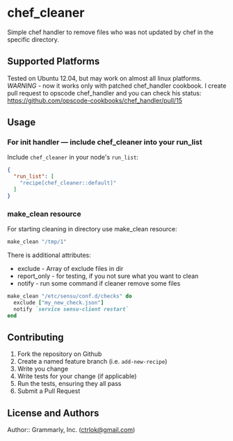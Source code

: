 # chef_cleaner 

Simple chef handler to remove files who was not updated by chef in the specific directory. 

## Supported Platforms

Tested on Ubuntu 12.04, but may work on almost all linux platforms.
*WARNING* - now it works only with patched chef_handler cookbook. I create pull request to opscode chef_handler and you can check his status: https://github.com/opscode-cookbooks/chef_handler/pull/15

## Usage

### For init handler — include chef_cleaner into your run_list

Include `chef_cleaner` in your node's `run_list`:

```json
{
  "run_list": [
    "recipe[chef_cleaner::default]"
  ]
}
```

### make_clean resource

For starting cleaning in directory use make_clean resource:

```ruby
make_clean "/tmp/1"
```

There is additional attributes:
 * exclude - Array of exclude files in dir
 * report_only - for testing, if you not sure what you want to clean 
 * notify - run some command if cleaner remove some files

```ruby
make_clean "/etc/sensu/conf.d/checks" do
  exclude ["my_new_check.json"]
  notify `service sensu-client restart`
end
```
## Contributing

1. Fork the repository on Github
2. Create a named feature branch (i.e. `add-new-recipe`)
3. Write you change
4. Write tests for your change (if applicable)
5. Run the tests, ensuring they all pass
6. Submit a Pull Request

## License and Authors

Author:: Grammarly, Inc. (<ctrlok@gmail.com>)
